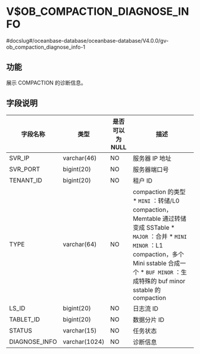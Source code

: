 V$OB_COMPACTION_DIAGNOSE_INFO 
==================================================
#docslug#/oceanbase-database/oceanbase-database/V4.0.0/gv-ob_compaction_diagnose_info-1


功能 
-------------------

展示 COMPACTION 的诊断信息。

字段说明 
---------------------



|     字段名称      |      类型       | 是否可以为 NULL |                                                                                                                                                                                                                  描述                                                                                                                                                                                                                  |
|---------------|---------------|------------|--------------------------------------------------------------------------------------------------------------------------------------------------------------------------------------------------------------------------------------------------------------------------------------------------------------------------------------------------------------------------------------------------------------------------------------|
| SVR_IP        | varchar(46)   | NO         | 服务器 IP 地址                                                                                                                                                                                                                                                                                                                                                                                                                            |
| SVR_PORT      | bigint(20)    | NO         | 服务器端口号                                                                                                                                                                                                                                                                                                                                                                                                                               |
| TENANT_ID     | bigint(20)    | NO         | 租户 ID                                                                                                                                                                                                                                                                                                                                                                                                                                |
| TYPE          | varchar(64)   | NO         | compaction 的类型 * `MINI` ：转储/L0 compaction，Memtable 通过转储变成 SSTable   * `MAJOR` ：合并   * `MINI MINOR` ：L1 compaction，多个 Mini sstable 合成一个   * `BUF MINOR` ：生成特殊的 buf minor sstable 的 compaction    |
| LS_ID         | bigint(20)    | NO         | 日志流 ID                                                                                                                                                                                                                                                                                                                                                                                                                               |
| TABLET_ID     | bigint(20)    | NO         | 数据分片 ID                                                                                                                                                                                                                                                                                                                                                                                                                              |
| STATUS        | varchar(15)   | NO         | 任务状态                                                                                                                                                                                                                                                                                                                                                                                                                                 |
| DIAGNOSE_INFO | varchar(1024) | NO         | 诊断信息                                                                                                                                                                                                                                                                                                                                                                                                                                 |


